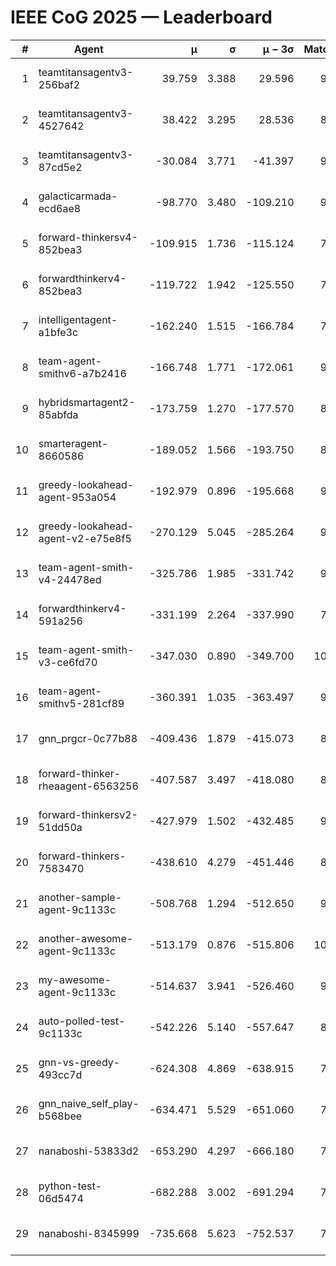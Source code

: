 # IEEE CoG 2025 — Leaderboard

| # | Agent | μ | σ | μ − 3σ | Matches | Updated |
|---:|---|---:|---:|---:|---:|---|
| 1 | teamtitansagentv3-256baf2 | 39.759 | 3.388 | 29.596 | 9600 | 2025-08-20 17:56 |
| 2 | teamtitansagentv3-4527642 | 38.422 | 3.295 | 28.536 | 8874 | 2025-08-20 17:56 |
| 3 | teamtitansagentv3-87cd5e2 | -30.084 | 3.771 | -41.397 | 9906 | 2025-08-20 17:56 |
| 4 | galacticarmada-ecd6ae8 | -98.770 | 3.480 | -109.210 | 9340 | 2025-08-20 17:56 |
| 5 | forward-thinkersv4-852bea3 | -109.915 | 1.736 | -115.124 | 7717 | 2025-08-20 17:56 |
| 6 | forwardthinkerv4-852bea3 | -119.722 | 1.942 | -125.550 | 7451 | 2025-08-20 17:56 |
| 7 | intelligentagent-a1bfe3c | -162.240 | 1.515 | -166.784 | 7616 | 2025-08-20 17:56 |
| 8 | team-agent-smithv6-a7b2416 | -166.748 | 1.771 | -172.061 | 9140 | 2025-08-20 17:56 |
| 9 | hybridsmartagent2-85abfda | -173.759 | 1.270 | -177.570 | 8560 | 2025-08-20 17:56 |
| 10 | smarteragent-8660586 | -189.052 | 1.566 | -193.750 | 8167 | 2025-08-20 17:56 |
| 11 | greedy-lookahead-agent-953a054 | -192.979 | 0.896 | -195.668 | 9078 | 2025-08-20 17:56 |
| 12 | greedy-lookahead-agent-v2-e75e8f5 | -270.129 | 5.045 | -285.264 | 9238 | 2025-08-20 17:56 |
| 13 | team-agent-smith-v4-24478ed | -325.786 | 1.985 | -331.742 | 9882 | 2025-08-20 17:56 |
| 14 | forwardthinkerv4-591a256 | -331.199 | 2.264 | -337.990 | 7841 | 2025-08-20 17:56 |
| 15 | team-agent-smith-v3-ce6fd70 | -347.030 | 0.890 | -349.700 | 10182 | 2025-08-20 17:56 |
| 16 | team-agent-smithv5-281cf89 | -360.391 | 1.035 | -363.497 | 9820 | 2025-08-20 17:56 |
| 17 | gnn_prgcr-0c77b88 | -409.436 | 1.879 | -415.073 | 8410 | 2025-08-20 17:56 |
| 18 | forward-thinker-rheaagent-6563256 | -407.587 | 3.497 | -418.080 | 8626 | 2025-08-20 17:56 |
| 19 | forward-thinkersv2-51dd50a | -427.979 | 1.502 | -432.485 | 9566 | 2025-08-20 17:56 |
| 20 | forward-thinkers-7583470 | -438.610 | 4.279 | -451.446 | 8600 | 2025-08-20 17:56 |
| 21 | another-sample-agent-9c1133c | -508.768 | 1.294 | -512.650 | 9200 | 2025-08-20 17:56 |
| 22 | another-awesome-agent-9c1133c | -513.179 | 0.876 | -515.806 | 10020 | 2025-08-20 17:56 |
| 23 | my-awesome-agent-9c1133c | -514.637 | 3.941 | -526.460 | 9700 | 2025-08-20 17:56 |
| 24 | auto-polled-test-9c1133c | -542.226 | 5.140 | -557.647 | 8800 | 2025-08-20 17:56 |
| 25 | gnn-vs-greedy-493cc7d | -624.308 | 4.869 | -638.915 | 7380 | 2025-08-20 17:56 |
| 26 | gnn_naive_self_play-b568bee | -634.471 | 5.529 | -651.060 | 7640 | 2025-08-20 17:56 |
| 27 | nanaboshi-53833d2 | -653.290 | 4.297 | -666.180 | 7300 | 2025-08-20 17:56 |
| 28 | python-test-06d5474 | -682.288 | 3.002 | -691.294 | 7520 | 2025-08-20 17:56 |
| 29 | nanaboshi-8345999 | -735.668 | 5.623 | -752.537 | 7890 | 2025-08-20 17:56 |
